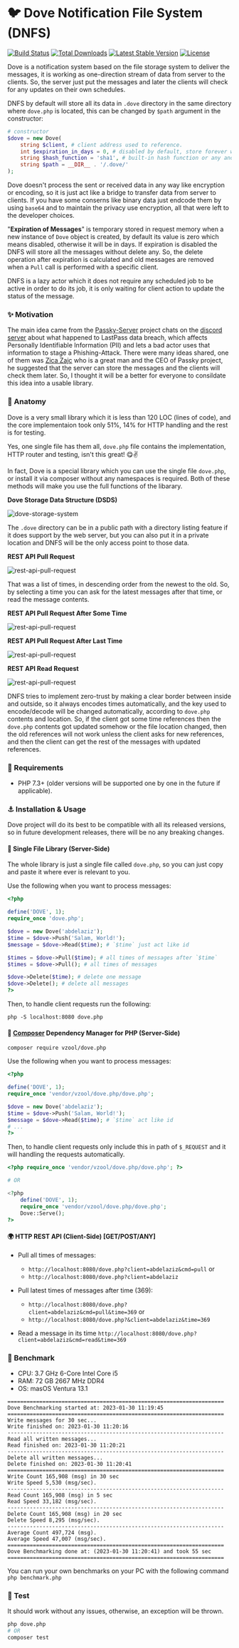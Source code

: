 # :bird: Dove Notification File System (DNFS)

<p>
<a href="https://github.com/vzool/dove.php/actions"><img src="https://github.com/vzool/dove.php/workflows/tests/badge.svg" alt="Build Status"></a>
<a href="https://packagist.org/packages/vzool/dove.php"><img src="https://img.shields.io/packagist/dt/vzool/dove.php" alt="Total Downloads"></a>
<a href="https://packagist.org/packages/vzool/dove.php"><img src="https://img.shields.io/packagist/v/vzool/dove.php" alt="Latest Stable Version"></a>
<a href="https://packagist.org/packages/vzool/dove.php"><img src="https://img.shields.io/packagist/l/vzool/dove.php" alt="License"></a>
</p>

Dove is a notification system based on the file storage system to deliver the messages, it is working as one-direction stream of data from server to the clients.
So, the server just put the messages and later the clients will check for any updates on their own schedules.

DNFS by default will store all its data in `.dove` directory in the same directory where `dove.php` is located, this can be changed by `$path` argument in the constructor:

```php
# constructor
$dove = new Dove(
    string $client, # client address used to reference.
    int $expiration_in_days = 0, # disabled by default, store forever without removing any.
    string $hash_function = 'sha1', # built-in hash function or any anonymous function act like `sha1()`.
    string $path = __DIR__ . '/.dove/'
);
```

Dove doesn't process the sent or received data in any way like encryption or encoding, so it is just act like a bridge to transfer data from server to clients. If you have some conserns like binary data just endcode them by using `base64` and to maintain the privacy use encryption, all that were left to the developer choices.

"**Expiration of Messages**" is temporary stored in request memory when a new instance of `Dove` object is created, by default its value is zero which means disabled, otherwise it will be in days. If expiration is disabled the DNFS will store all the messages without delete any. So, the delete operation after expiration is calculated and old messages are removed when a `Pull` call is performed with a specific client.

DNFS is a lazy actor which it does not require any scheduled job to be active in order to do its job, it is only waiting for client action to update the status of the message.

### :sparkles: Motivation
The main idea came from the [Passky-Server](https://github.com/Rabbit-Company/Passky-Server) project chats on the [discord server](https://discord.gg/y2ZBKbW5TA) about what happened to LastPass data breach, which affects Personally Identifiable Information (PII) and lets a bad actor uses that information to stage a Phishing-Attack.
There were many ideas shared, one of them was [Zica Zajc](https://github.com/zigazajc007) who is a great man and the CEO of Passky project, he suggested that the server can store the messages and the clients will check them later.
So, I thought it will be a better for everyone to consildate this idea into a usable library.
### :eyes: Anatomy

Dove is a very small library which it is less than 120 LOC (lines of code), and the core implementaion took only 51%, 14% for HTTP handling and the rest is for testing.

Yes, one single file has them all, `dove.php` file contains the implementation, HTTP router and testing, isn't this great! :yum::v:

In fact, Dove is a special library which you can use the single file `dove.php`, or install it via composer without any namespaces is required. Both of these methods will make you use the full functions of the libarary.

**Dove Storage Data Structure (DSDS)**

![dove-storage-system](images/dove-storage-system.png)

The `.dove` directory can be in a public path with a directory listing feature if it does support by the web server, but you can also put it in a private location and DNFS will be the only access point to those data.

**REST API Pull Request**

![rest-api-pull-request](images/rest-api-pull-request.png)

That was a list of times, in descending order from the newest to the old. So, by selecting a time you can ask for the latest messages after that time, or read the message contents.

**REST API Pull Request After Some Time**

![rest-api-pull-request](images/rest-api-pull-request-after-time.png)

**REST API Pull Request After Last Time**

![rest-api-pull-request](images/rest-api-pull-request-after-last-time.png)

**REST API Read Request**

![rest-api-pull-request](images/rest-api-read-request.png)

DNFS tries to implement zero-trust by making a clear border between inside and outside, so it always encodes times automatically, and the key used to encode/decode will be changed automatically, according to `dove.php` contents and location.
So, if the client got some time references then the `dove.php` contents got updated somehow or the file location changed, then the old references will not work unless the client asks for new references, and then the client can get the rest of the messages with updated references.

### :office: Requirements

- PHP 7.3+ (older versions will be supported one by one in the future if applicable).

### :anchor: Installation & Usage
Dove project will do its best to be compatible with all its released versions, so in future development releases, there will be no any breaking changes.
#### :wrench: Single File Library (Server-Side)

The whole library is just a single file called `dove.php`, so you can just copy and paste it where ever is relevant to you.

Use the following when you want to process messages:

```php
<?php

define('DOVE', 1);
require_once 'dove.php';

$dove = new Dove('abdelaziz');
$time = $dove->Push('Salam, World!');
$message = $dove->Read($time); # `$time` just act like id

$times = $dove->Pull($time); # all times of messages after `$time`
$times = $dove->Pull(); # all times of messages

$dove->Delete($time); # delete one message
$dove->Delete(); # delete all messages
?>
```

Then, to handle client requests run the following:

```shell
php -S localhost:8080 dove.php
```

#### :musical_note: [Composer](https://getcomposer.org/) Dependency Manager for PHP (Server-Side)

```shell
composer require vzool/dove.php
```
Use the following when you want to process messages:
```php
<?php

define('DOVE', 1);
require_once 'vendor/vzool/dove.php/dove.php';

$dove = new Dove('abdelaziz');
$time = $dove->Push('Salam, World!');
$message = $dove->Read($time); # `$time` act like id
# ...
?>
```
Then, to handle client requests only include this in path of `$_REQUEST` and it will handling the requests automatically.
```php
<?php require_once 'vendor/vzool/dove.php/dove.php'; ?>

# OR

<?php
    define('DOVE', 1);
    require_once 'vendor/vzool/dove.php/dove.php';
    Dove::Serve();
?>
```

#### :earth_africa: HTTP REST API (Client-Side) [GET/POST/ANY]

- Pull all times of messages:
    - `http://localhost:8080/dove.php?client=abdelaziz&cmd=pull`
    or
    - `http://localhost:8080/dove.php?client=abdelaziz`

- Pull latest times of messages after time (369):
    - `http://localhost:8080/dove.php?client=abdelaziz&cmd=pull&time=369`
    or
    - `http://localhost:8080/dove.php?&client=abdelaziz&time=369`

- Read a message in its time `http://localhost:8080/dove.php?client=abdelaziz&cmd=read&time=369`

### :checkered_flag: Benchmark
- CPU: 3.7 GHz 6-Core Intel Core i5
- RAM: 72 GB 2667 MHz DDR4
- OS: masOS Ventura 13.1
```shell
====================================================================
Dove Benchmarking started at: 2023-01-30 11:19:45
====================================================================
Write messages for 30 sec...
Write finished on: 2023-01-30 11:20:16
--------------------------------------------------------------------
Read all written messages...
Read finished on: 2023-01-30 11:20:21
--------------------------------------------------------------------
Delete all written messages...
Delete finished on: 2023-01-30 11:20:41
====================================================================
Write Count 165,908 (msg) in 30 sec
Write Speed 5,530 (msg/sec).
--------------------------------------------------------------------
Read Count 165,908 (msg) in 5 sec
Read Speed 33,182 (msg/sec).
--------------------------------------------------------------------
Delete Count 165,908 (msg) in 20 sec
Delete Speed 8,295 (msg/sec).
--------------------------------------------------------------------
Average Count 497,724 (msg).
Average Speed 47,007 (msg/sec).
====================================================================
Dove Benchmarking done at: (2023-01-30 11:20:41) and took 55 sec
====================================================================
```

You can run your own benchmarks on your PC with the following command `php benchmark.php`
### :microscope: Test

It should work without any issues, otherwise, an exception will be thrown. 

```bash
php dove.php
# OR
composer test
```